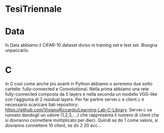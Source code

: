# TesiTriennale

# Data
In Data abbiamo il CIFAR-10 dataset diviso in training set e test set. Bisogna unpaccarlo.

# C

In C così come anche più avanti in Python abbiamo o avremmo due sotto cartelle: fully-connected e Convolutional. Nella prima abbiamo una rete fully-connected composta da 5 layers e nella seconda un modello VGG-like con l'aggiunta di 2 residual layers. Per far partire server.c e client.c è necessario scaricare llab repository: https://github.com/VivianoRiccardo/Learning-Lab-C-Library. Server.c va runnato dandogli un valore (1,2,3,....) che rappresenta il numero di client che si dovranno connettere moltiplicato per dieci. Quindi se do 1 come valore, si dovranno connettere 10 client, se do 2 20 ecc...
